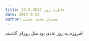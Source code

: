 ```yaml
---
title: خاطره روز 2017-5-23
date: 2017-5-23
author: شعبان محمد حسنی
---
```


امروزم یه روز عادی بود مثل روزای گذشته.